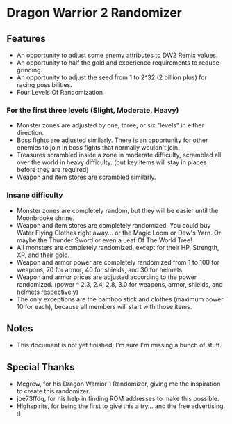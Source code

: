 # Dragon Warrior 2 Randomizer
## Features
- An opportunity to adjust some enemy attributes to DW2 Remix values.
- An opportunity to half the gold and experience requirements to reduce grinding.
- An opportunity to adjust the seed from 1 to 2^32 (2 billion plus) for racing possibilities.
- Four Levels Of Randomization

### For the first three levels (Slight, Moderate, Heavy)
- Monster zones are adjusted by one, three, or six "levels" in either direction.
- Boss fights are adjusted similarly.  There is an opportunity for other enemies to join in boss fights that normally wouldn't join.
- Treasures scrambled inside a zone in moderate difficulty, scrambled all over the world in heavy difficulty.  (but key items will stay in places before they are required)
- Weapon and item stores are scrambled similarly.

### Insane difficulty
- Monster zones are completely random, but they will be easier until the Moonbrooke shrine.
- Weapon and item stores are completely randomized.  You could buy Water Flying Clothes right away... or the Magic Loom or Dew's Yarn.  Or maybe the Thunder Sword or even a Leaf Of The World Tree!
- All monsters are completely randomized, except for their HP, Strength, XP, and their gold.
- Weapon and armor power are completely randomized from 1 to 100 for weapons, 70 for armor, 40 for shields, and 30 for helmets.
- Weapon and armor prices are adjusted according to the power randomized.  (power ^ 2.3, 2.4, 2.8, 3.0 for weapons, armor, shields, and helmets respectively)
- The only exceptions are the bamboo stick and clothes (maximum power 10 for each), because all members will start with those items.

## Notes
- This document is not yet finished; I'm sure I'm missing a bunch of stuff.

## Special Thanks
- Mcgrew, for his Dragon Warrior 1 Randomizer, giving me the inspiration to create this randomizer.
- joe73ffdq, for his help in finding ROM addresses to make this possible.
- Highspirits, for being the first to give this a try... and the free advertising.  :)
